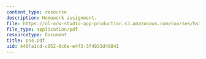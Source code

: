 ```yaml
---
content_type: resource
description: Homework assignment.
file: https://ol-ocw-studio-app-production.s3.amazonaws.com/courses/hst-542j-quantitative-physiology-organ-transport-systems-spring-2004/440fa1cdc9526c6ee4f33f4921d48841_ps4.pdf
file_type: application/pdf
resourcetype: Document
title: ps4.pdf
uid: 440fa1cd-c952-6c6e-e4f3-3f4921d48841
---
```

